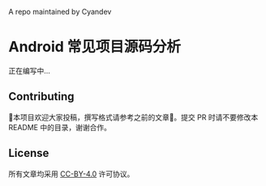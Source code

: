 A repo maintained by Cyandev
# Android 常见项目源码分析

正在编写中...

## Contributing
本项目欢迎大家投稿，撰写格式请参考之前的文章。提交 PR 时请不要修改本 README 中的目录，谢谢合作。

## License
所有文章均采用 [CC-BY-4.0](https://github.com/unixzii/android-source-codes/blob/master/LICENSE) 许可协议。
